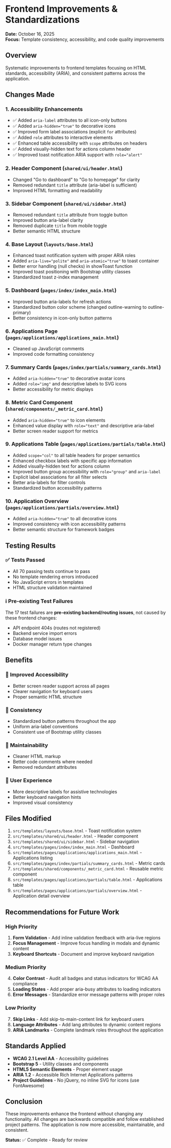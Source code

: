 # Frontend Improvements & Standardizations

**Date:** October 16, 2025  
**Focus:** Template consistency, accessibility, and code quality improvements

## Overview
Systematic improvements to frontend templates focusing on HTML standards, accessibility (ARIA), and consistent patterns across the application.

## Changes Made

### 1. **Accessibility Enhancements**
- ✅ Added `aria-label` attributes to all icon-only buttons
- ✅ Added `aria-hidden="true"` to decorative icons
- ✅ Improved form label associations (explicit `for` attributes)
- ✅ Added `role` attributes to interactive elements
- ✅ Enhanced table accessibility with `scope` attributes on headers
- ✅ Added visually-hidden text for actions column header
- ✅ Improved toast notification ARIA support with `role="alert"`

### 2. **Header Component (`shared/ui/header.html`)**
- Changed "Go to dashboard" to "Go to homepage" for clarity
- Removed redundant `title` attribute (aria-label is sufficient)
- Improved HTML formatting and readability

### 3. **Sidebar Component (`shared/ui/sidebar.html`)**
- Removed redundant `title` attribute from toggle button
- Improved button aria-label clarity
- Removed duplicate `title` from mobile toggle
- Better semantic HTML structure

### 4. **Base Layout (`layouts/base.html`)**
- Enhanced toast notification system with proper ARIA roles
- Added `aria-live="polite"` and `aria-atomic="true"` to toast container
- Better error handling (null checks) in showToast function
- Improved toast positioning with Bootstrap utility classes
- Standardized toast z-index management

### 5. **Dashboard (`pages/index/index_main.html`)**
- Improved button aria-labels for refresh actions
- Standardized button color scheme (changed outline-warning to outline-primary)
- Better consistency in icon-only button patterns

### 6. **Applications Page (`pages/applications/applications_main.html`)**
- Cleaned up JavaScript comments
- Improved code formatting consistency

### 7. **Summary Cards (`pages/index/partials/summary_cards.html`)**
- Added `aria-hidden="true"` to decorative avatar icons
- Added `role="img"` and descriptive labels to SVG icons
- Better accessibility for metric displays

### 8. **Metric Card Component (`shared/components/_metric_card.html`)**
- Added `aria-hidden="true"` to icon elements
- Enhanced value display with `role="text"` and descriptive aria-label
- Better screen reader support for metrics

### 9. **Applications Table (`pages/applications/partials/table.html`)**
- Added `scope="col"` to all table headers for proper semantics
- Enhanced checkbox labels with specific app information
- Added visually-hidden text for actions column
- Improved button group accessibility with `role="group"` and `aria-label`
- Explicit label associations for all filter selects
- Better aria-labels for filter controls
- Standardized button accessibility patterns

### 10. **Application Overview (`pages/applications/partials/overview.html`)**
- Added `aria-hidden="true"` to all decorative icons
- Improved consistency with icon accessibility patterns
- Better semantic structure for framework badges

## Testing Results

### ✅ Tests Passed
- All 70 passing tests continue to pass
- No template rendering errors introduced
- No JavaScript errors in templates
- HTML structure validation maintained

### ℹ️ Pre-existing Test Failures
The 17 test failures are **pre-existing backend/routing issues**, not caused by these frontend changes:
- API endpoint 404s (routes not registered)
- Backend service import errors
- Database model issues
- Docker manager return type changes

## Benefits

### 🎯 **Improved Accessibility**
- Better screen reader support across all pages
- Clearer navigation for keyboard users
- Proper semantic HTML structure

### 📏 **Consistency**
- Standardized button patterns throughout the app
- Uniform aria-label conventions
- Consistent use of Bootstrap utility classes

### 🔧 **Maintainability**
- Cleaner HTML markup
- Better code comments where needed
- Removed redundant attributes

### 🎨 **User Experience**
- More descriptive labels for assistive technologies
- Better keyboard navigation hints
- Improved visual consistency

## Files Modified

1. `src/templates/layouts/base.html` - Toast notification system
2. `src/templates/shared/ui/header.html` - Header component
3. `src/templates/shared/ui/sidebar.html` - Sidebar navigation
4. `src/templates/pages/index/index_main.html` - Dashboard
5. `src/templates/pages/applications/applications_main.html` - Applications listing
6. `src/templates/pages/index/partials/summary_cards.html` - Metric cards
7. `src/templates/shared/components/_metric_card.html` - Reusable metric component
8. `src/templates/pages/applications/partials/table.html` - Applications table
9. `src/templates/pages/applications/partials/overview.html` - Application detail overview

## Recommendations for Future Work

### High Priority
1. **Form Validation** - Add inline validation feedback with aria-live regions
2. **Focus Management** - Improve focus handling in modals and dynamic content
3. **Keyboard Shortcuts** - Document and improve keyboard navigation

### Medium Priority
4. **Color Contrast** - Audit all badges and status indicators for WCAG AA compliance
5. **Loading States** - Add proper aria-busy attributes to loading indicators
6. **Error Messages** - Standardize error message patterns with proper roles

### Low Priority
7. **Skip Links** - Add skip-to-main-content link for keyboard users
8. **Language Attributes** - Add lang attributes to dynamic content regions
9. **ARIA Landmarks** - Complete landmark roles throughout the application

## Standards Applied

- **WCAG 2.1 Level AA** - Accessibility guidelines
- **Bootstrap 5** - Utility classes and components
- **HTML5 Semantic Elements** - Proper element usage
- **ARIA 1.2** - Accessible Rich Internet Applications patterns
- **Project Guidelines** - No jQuery, no inline SVG for icons (use FontAwesome)

## Conclusion

These improvements enhance the frontend without changing any functionality. All changes are backwards compatible and follow established project patterns. The application is now more accessible, maintainable, and consistent.

**Status:** ✅ Complete - Ready for review

